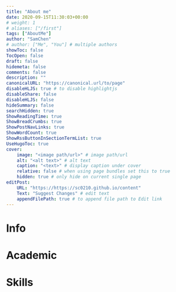 ```yaml
---
title: "About me"
date: 2020-09-15T11:30:03+00:00
# weight: 1
# aliases: ["/first"]
tags: ["AboutMe"]
author: "SamChen"
# author: ["Me", "You"] # multiple authors
showToc: false
TocOpen: false
draft: false
hidemeta: false
comments: false
description: ""
canonicalURL: "https://canonical.url/to/page"
disableHLJS: true # to disable highlightjs
disableShare: false
disableHLJS: false
hideSummary: false
searchHidden: true
ShowReadingTime: true
ShowBreadCrumbs: true
ShowPostNavLinks: true
ShowWordCount: true
ShowRssButtonInSectionTermList: true
UseHugoToc: true
cover:
    image: "<image path/url>" # image path/url
    alt: "<alt text>" # alt text
    caption: "<text>" # display caption under cover
    relative: false # when using page bundles set this to true
    hidden: true # only hide on current single page
editPost:
    URL: "https://https://sc0210.github.io/content"
    Text: "Suggest Changes" # edit text
    appendFilePath: true # to append file path to Edit link
---
```


# Info

# Academic

# Skills